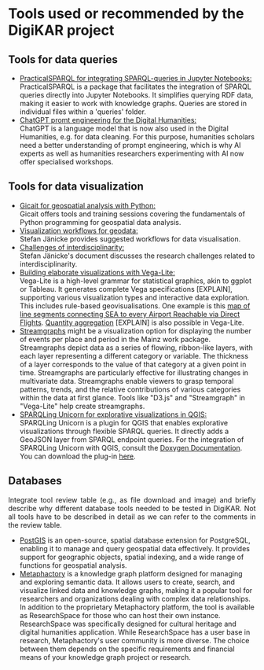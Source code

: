 <h1>Tools used or recommended by the DigiKAR project</h1>

<h2>Tools for data queries</h2>
<ul>
<li>
<a href="https://github.com/hassanhajj910/practicalsparql">PracticalSPARQL for integrating SPARQL-queries in Jupyter Notebooks:</a><br>
PracticalSPARQL is a package that facilitates the integration of SPARQL queries directly into Jupyter Notebooks. It simplifies querying RDF data, making it easier to work with knowledge graphs. Queries are stored in individual files within a 'queries' folder.
</li>
<li>
<a href="https://chpollin.github.io/GM-DH/">ChatGPT promt engineering for the Digital Humanities:</a><br>
ChatGPT is a language model that is now also used in the Digital Humanities, e.g. for data cleaning. For this purpose, humanities scholars need a better understanding of prompt engineering, which is why AI experts as well as humanities researchers experimenting with AI now offer specialised workshops.
</li>
</ul>

<h2>Tools for data visualization</h2>
<ul>
<li>
<a href="https://github.com/gicait/python-for-geospatial-data-analysis">Gicait for geospatial analysis with Python:</a><br>
Gicait offers tools and training sessions covering the fundamentals of Python programming for geospatial data analysis.
</li>
<li>
<a href="http://www.informatik.uni-leipzig.de/bsv/homepage/de/people/dr-stefan-j%C3%A4nicke">Visualization workflows for geodata:</a><br>
Stefan Jänicke provides suggested workflows for data visualisation.
</li>
<li>
<a href="http://www.informatik.uni-leipzig.de/~stjaenicke/balancing.pdf">Challenges of interdisciplinarity:</a><br>
Stefan Jänicke's document discusses the research challenges related to interdisciplinarity.
</li>
<li>
<a href="https://vega.github.io/vega-lite/examples/">Building elaborate visualizations with Vega-Lite:</a><br>
Vega-Lite is a high-level grammar for statistical graphics, akin to ggplot or Tableau. It generates complete Vega specifications [EXPLAIN], supporting various visualization types and interactive data exploration. This includes rule-based geovisualisations. One example is this
<a href="https://vega.github.io/vega-lite/examples/geo_rule.html">map of line segments connecting SEA to every Airport Reachable via Direct Flights</a>.
<a href="https://vega.github.io/vega-lite/tutorials/getting_started.html#data-transformation-aggregation">Quantity aggregation</a> [EXPLAIN] is also possible in Vega-Lite.</li>
<li>
<a href="https://en.wikipedia.org/wiki/Streamgraph">Streamgraphs</a> might be a visualization option for displaying the number of events per place and period in the Mainz work package. Streamgraphs depict data as a series of flowing, ribbon-like layers, with each layer representing a different category or variable. The thickness of a layer corresponds to the value of that category at a given point in time. Streamgraphs are particularly effective for illustrating changes in multivariate data.  Streamgraphs enable viewers to grasp temporal patterns, trends, and the relative contributions of various categories within the data at first glance. Tools like "D3.js" and "Streamgraph" in "Vega-Lite" help create streamgraphs.
</li>
<li>
<a href="https://github.com/sparqlunicorn/sparqlunicornGoesGIS">SPARQLing Unicorn for explorative visualizations in QGIS:</a><br>
SPARQLing Unicorn is a plugin for QGIS that enables explorative visualizations through flexible SPARQL queries. It directly adds a GeoJSON layer from SPARQL endpoint queries. For the integration of SPARQLing Unicorn with QGIS, consult the <a href="https://sparqlunicorn.github.io/sparqlunicornGoesGIS/">Doxygen Documentation</a>. You can download the plug-in <a href="https://plugins.qgis.org/plugins/sparqlunicorn/">here</a>.
</li>
</ul>

<h2>Databases</h2>

<p align="justify">Integrate tool review table (e.g., as file download and image) and briefly describe why different database tools needed to be tested in DigiKAR. Not all tools have to be described in detail as we can refer to the comments in the review table.</p>
<ul>
<li><a href="https://postgis.net/">PostGIS</a> is an open-source, spatial database extension for PostgreSQL, enabling it to manage and query geospatial data effectively. It provides support for geographic objects, spatial indexing, and a wide range of functions for geospatial analysis.</li>
<li><a href="https://metaphactory.com/">Metaphactory</a> is a knowledge graph platform designed for managing and exploring semantic data. It allows users to create, search, and visualize linked data and knowledge graphs, making it a popular tool for researchers and organizations dealing with complex data relationships. In addition to the proprietary Metaphactory platform, the tool is available as ResearchSpace for those who can host their own instance. ResearchSpace was specifically designed for cultural heritage and digital humanities application. While ResearchSpace has a user base in research, Metaphactory's user community is more diverse. The choice between them depends on the specific requirements and financial means of your knowledge graph project or research.</li>
</ul>
